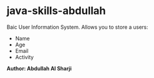# java-skills-abdullah
Baic User Information System.
Allows you to store a users:
- Name
- Age
- Email
- Activity

**Author: Abdullah Al Sharji**
